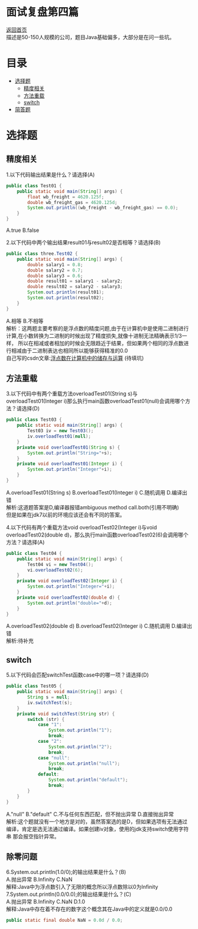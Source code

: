 # 面试复盘第四篇
 [返回首页](../README.md)  
描述是50-150人规模的公司，题目Java基础偏多，大部分是在问一些坑。    
# 目录
- [选择题](#选择题)  
    * [精度相关](#精度相关)  
    * [方法重载](#方法重载)  
    * [switch](#switch)
- [简答题](#简答题)  


# 选择题  
## 精度相关
1.以下代码输出结果是什么？请选择(A)
```java
public class Test01 {
    public static void main(String[] args) {
        float wb_freight = 4620.125f;
        double wb_freight_gas = 4620.125d;
        System.out.println((wb_freight - wb_freight_gas) == 0.0);
    }
}
```
A.true B.false  

2.以下代码中两个输出结果result01与result02是否相等？请选择(B)  
```java
public class three.Test02 {
    public static void main(String[] args) {
        double salary1 = 0.8;
        double salary2 = 0.7;
        double salary3 = 0.6;
        double result01 = salary1 - salary2;
        double result02 = salary2 - salary3;
        System.out.println(result01);
        System.out.println(result02);
    }
}
```
A.相等 B.不相等  
解析：这两题主要考察的是浮点数的精度问题,由于在计算机中是使用二进制进行计算,在小数转换为二进制的时候出现了精度损失,就像十进制无法精确表示1/3一样，
所以在相减或者相加的时候会无限趋近于结果，但如果两个相同的浮点数进行相减由于二进制表达也相同所以能够获得精准的0.0  
自己写的csdn文章:[浮点数在计算机中的储存与运算]() (待填坑)
## 方法重载
3.以下代码中有两个重载方法overloadTest01(String s)与overloadTest01(Integer i)那么执行main函数overloadTest01(null)会调用哪个方法？请选择(D)
```java
public class Test03 {
    public static void main(String[] args) {
        Test03 iv = new Test03();
        iv.overloadTest01(null);
    }
    private void overloadTest01(String s) {
        System.out.println("String="+s);
    }
    private void overloadTest01(Integer i) {
        System.out.println("Integer"+i);
    }
}
```
A.overloadTest01(String s) B.overloadTest01(Integer i) C.随机调用 D.编译出错  
解析:这道题答案是D,编译器报错ambiguous method call.both(引用不明确)  
但是如果在jdk7以前的环境应该还会有不同的答案。  

4.以下代码有两个重载方法void overloadTest02(Integer i)与void overloadTest02(double d)，那么执行main函数overloadTest02(6)会调用哪个方法？请选择(A)  
```java
public class Test04 {
    public static void main(String[] args) {
        Test04 vi = new Test04();
        vi.overloadTest02(6);
    }
    private void overloadTest02(Integer i) {
        System.out.println("Integer="+i);
    }
    private void overloadTest02(double d) {
        System.out.println("double="+d);
    }
}
```
A.overloadTest02(double d) B.overloadTest02(Integer i) C.随机调用 D.编译出错  
解析:待补充

## switch  
5.以下代码会匹配switchTest函数case中的哪一项？请选择(D)
```java
public class Test05 {
    public static void main(String[] args) {
        String s = null;
        iv.switchTest(s);
    }
    private void switchTest(String str) {
        switch (str) {
            case "1":
                System.out.println("1");
                break;
            case "2":
                System.out.println("2");
                break;
            case "null":
                System.out.println("null");
                break;
            default:
                System.out.println("default");
                break;
        }
    }
}
```
A."null" B."default" C.不与任何东西匹配，但不抛出异常 D.直接抛出异常  
解析:这个题就没有一个地方是对的，虽然答案选的是D，但如果选项有无法通过编译，肯定是选无法通过编译。如果创建iv对象，使用的jdk支持switch使用字符串
那会报空指针异常。  
## 除零问题
6.System.out.println(1.0/0);的输出结果是什么？(B)  
A.抛出异常 B.Infinity C.NaN  
解释:Java中为浮点数引入了无限的概念所以浮点数除以0为Infinity  
7.System.out.println(0.0/0.0);的输出结果是什么？(C)  
A.抛出异常 B.Infinity C.NaN D.1.0  
解释:Java中存在着不存在的数字这个概念其在Java中的定义就是0.0/0.0  
```java
public static final double NaN = 0.0d / 0.0;
```  
